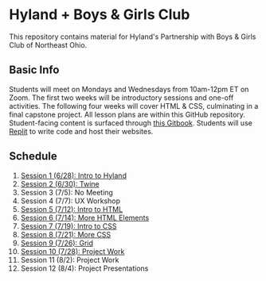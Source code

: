# Hyland + Boys & Girls Club
This repository contains material for Hyland's Partnership with Boys & Girls Club of Northeast Ohio.

## Basic Info
Students will meet on Mondays and Wednesdays from 10am-12pm ET on Zoom. The first two weeks will be introductory sessions and one-off activities. The following four weeks will cover HTML & CSS, culminating in a final capstone project. All lesson plans are within this GitHub repository. Student-facing content is surfaced through [this Gitbook](https://hylandtechoutreach.github.io/bgcneo). Students will use [Replit](https://replit.com) to write code and host their websites.

## Schedule
1. [Session 1 (6/28): Intro to Hyland](IntroSessions/SessionOne.md)
1. [Session 2 (6/30): Twine](https://github.com/hytechcamps/twine/blob/master/VirtualReadMe.md)
1. Session 3 (7/5): No Meeting
1. Session 4 (7/7): UX Workshop
1. [Session 5 (7/12): Intro to HTML](Session5HtmlIntro/)
1. [Session 6 (7/14): More HTML Elements](Session6HtmlContinued/)
1. [Session 7 (7/19): Intro to CSS](Session7CssIntro/)
1. [Session 8 (7/21): More CSS](Session8CssSelectors/)
1. [Session 9 (7/26): Grid](Session9Grid/)
1. [Session 10 (7/28): Project Work](Session10FinalProject/)
1. Session 11 (8/2): Project Work
1. Session 12 (8/4): Project Presentations
